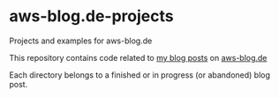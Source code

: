 # aws-blog.de-projects
Projects and examples for aws-blog.de

This repository contains code related to [my blog posts](https://aws-blog.de/authors/maurice-borgmeier.html) on [aws-blog.de](https://aws-blog.de)

Each directory belongs to a finished or in progress (or abandoned) blog post.
